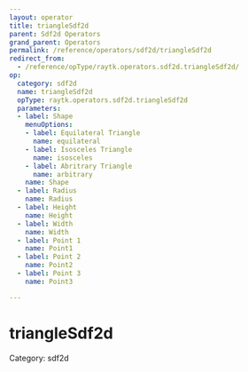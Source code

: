 ```yaml
---
layout: operator
title: triangleSdf2d
parent: Sdf2d Operators
grand_parent: Operators
permalink: /reference/operators/sdf2d/triangleSdf2d
redirect_from:
  - /reference/opType/raytk.operators.sdf2d.triangleSdf2d/
op:
  category: sdf2d
  name: triangleSdf2d
  opType: raytk.operators.sdf2d.triangleSdf2d
  parameters:
  - label: Shape
    menuOptions:
    - label: Equilateral Triangle
      name: equilateral
    - label: Isosceles Triangle
      name: isosceles
    - label: Abritrary Triangle
      name: arbitrary
    name: Shape
  - label: Radius
    name: Radius
  - label: Height
    name: Height
  - label: Width
    name: Width
  - label: Point 1
    name: Point1
  - label: Point 2
    name: Point2
  - label: Point 3
    name: Point3

---
```


# triangleSdf2d

Category: sdf2d


